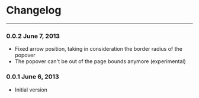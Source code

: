 Changelog
=========

---

### 0.0.2 June 7, 2013

* Fixed arrow position, taking in consideration the border radius of the popover
* The popover can't be out of the page bounds anymore (experimental)

### 0.0.1 June 6, 2013

* Initial version